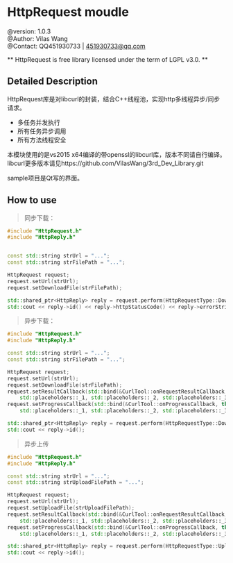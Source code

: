 HttpRequest moudle
======================================================
@version: 1.0.3  
@Author: Vilas Wang  
@Contact: QQ451930733 | 451930733@qq.com  


** HttpRequest is free library licensed under the term of LGPL v3.0. **



## Detailed Description


HttpRequest库是对libcurl的封装，结合C++线程池，实现http多线程异步/同步请求。
- 多任务并发执行
- 所有任务异步调用
- 所有方法线程安全

本模块使用的是vs2015 x64编译的带openssl的libcurl库，版本不同请自行编译。 
libcurl更多版本请见https://github.com/VilasWang/3rd_Dev_Library.git
 
sample项目是Qt写的界面。


## How to use

>同步下载：
> 

```cpp
#include "HttpRequest.h"
#include "HttpReply.h"


const std::string strUrl = "...";
const std::string strFilePath = "...";

HttpRequest request;
request.setUrl(strUrl);
request.setDownloadFile(strFilePath);

std::shared_ptr<HttpReply> reply = request.perform(HttpRequestType::Download, HttpRequest::Sync);
std::cout << reply->id() << reply->httpStatusCode() << reply->errorString() << reply->readAll() << std::endl;
```

>异步下载：
> 

```cpp
#include "HttpRequest.h"
#include "HttpReply.h"

const std::string strUrl = "...";
const std::string strFilePath = "...";

HttpRequest request;
request.setUrl(strUrl);
request.setDownloadFile(strFilePath);
request.setResultCallback(std::bind(&CurlTool::onRequestResultCallback, this, 
	std::placeholders::_1, std::placeholders::_2, std::placeholders::_3, std::placeholders::_4));
request.setProgressCallback(std::bind(&CurlTool::onProgressCallback, this, 
	std::placeholders::_1, std::placeholders::_2, std::placeholders::_3));

std::shared_ptr<HttpReply> reply = request.perform(HttpRequestType::Download, HttpRequest::Async);
std::cout << reply->id();
```


>异步上传
>

```cpp
#include "HttpRequest.h"
#include "HttpReply.h"

const std::string strUrl = "...";
const std::string strUploadFilePath = "...";

HttpRequest request;
request.setUrl(strUrl);
request.setUploadFile(strUploadFilePath);
request.setResultCallback(std::bind(&CurlTool::onRequestResultCallback, this, 
	std::placeholders::_1, std::placeholders::_2, std::placeholders::_3, std::placeholders::_4));
request.setProgressCallback(std::bind(&CurlTool::onProgressCallback, this, 
	std::placeholders::_1, std::placeholders::_2, std::placeholders::_3));

std::shared_ptr<HttpReply> reply = request.perform(HttpRequestType::Upload, HttpRequest::Async);
std::cout << reply->id();
```

